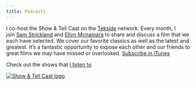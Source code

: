 ```yaml
---
title: Podcasts
---
```


I co-host the Show &amp; Tell Cast on the [Tekside][7] network. Every month,&nbsp;I join&nbsp;[Sam Strickland][8] and [Ellyn Mcnamara][9] to share and discuss a film that we each have selected. We cover our favorite classics as well as the latest and greatest. It’s a fantastic opportunity to expose each other and our friends to great films we may have missed or overlooked. [Subscribe in iTunes][10]

Check out the shows that [I listen to][11]

[![Show &amp; Tell Cast logo][12]][10]

[7]: http://tekside.net/show-tell/
[8]: http://twitter.com/SamDakArk
[9]: http://twitter.com/roCkerChick
[10]: https://itunes.apple.com/us/podcast/show-tell-cast-tekside-network/id942711989?mt=2&amp;at=11laRZ&amp;ct=pro
[11]: /podcasts-i-listen-to.html
[12]: http://static1.squarespace.com/static/511f025be4b09463c75fdc0e/t/54f8d6c9e4b02dcbd8f736d1/1425594059527/1500w/sat.png
